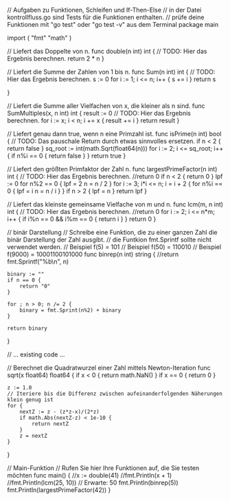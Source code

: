 // Aufgaben zu Funktionen, Schleifen und If-Then-Else
// in der Datei kontrollfluss.go sind Tests für die Funktionen enthalten.
// prüfe deine Funktionen mit "go test" oder "go test -v" aus dem Terminal
package main

import (
	"fmt"
	"math"
)

// Liefert das Doppelte von n.
func double(n int) int {
	// TODO: Hier das Ergebnis berechnen.
	return 2 * n
}

// Liefert die Summe der Zahlen von 1 bis n.
func Sum(n int) int {
	// TODO: Hier das Ergebnis berechnen.
	s := 0
	for i := 1; i <= n; i++ {
		s += i
	}
	return s

}

// Liefert die Summe aller Vielfachen von x, die kleiner als n sind.
func SumMultiples(x, n int) int {
	result := 0
	// TODO: Hier das Ergebnis berechnen.
	for i := x; i < n; i += x {
		result += i
	}
	return result
}

// Liefert genau dann true, wenn n eine Primzahl ist.
func isPrime(n int) bool {
	// TODO: Das pauschale Return durch etwas sinnvolles ersetzen.
	if n < 2 {
		return false
	}
	sq_root := int(math.Sqrt(float64(n)))
	for i := 2; i <= sq_root; i++ {
		if n%i == 0 {
			return false
		}
	}
	return true
}

// Liefert den größten Primfaktor der Zahl n.
func largestPrimeFactor(n int) int {
	// TODO: Hier das Ergebnis berechnen.
	//return 0
	if n < 2 {
		return 0
	}
	lpf := 0
	for n%2 == 0 {
		lpf = 2
		n = n / 2
	}
	for i := 3; i*i <= n; i = i + 2 {
		for n%i == 0 {
			lpf = i
			n = n / i
		}
	}
	if n > 2 {
		lpf = n
	}
	return lpf
}

// Liefert das kleinste gemeinsame Vielfache von m und n.
func lcm(m, n int) int {
	// TODO: Hier das Ergebnis berechnen.
	//return 0
	for i := 2; i <= n*m; i++ {
		if i%n == 0 && i%m == 0 {
			return i
		}
	}
	return 0
}

// binär Darstellung
// Schreibe eine Funktion, die zu einer ganzen Zahl die binär Darstellung der Zahl ausgibt.
// die Funtkion fmt.Sprintf sollte nicht verwendet werden.
// Beispiel f(5) = 101
// Beispiel f(50) = 110010
// Beispiel f(9000) = 10001100101000
func binrep(n int) string {
	//return fmt.Sprintf("%b\n", n)

	binary := ""
	if n == 0 {
		return "0"
	}

	for ; n > 0; n /= 2 {
		binary = fmt.Sprint(n%2) + binary
	}

	return binary

}

// ... existing code ...

// Berechnet die Quadratwurzel einer Zahl mittels Newton-Iteration
func sqrt(x float64) float64 {
	if x < 0 {
		return math.NaN()
	}
	if x == 0 {
		return 0
	}

	z := 1.0
	// Iteriere bis die Differenz zwischen aufeinanderfolgenden Näherungen klein genug ist
	for {
		nextZ := z - (z*z-x)/(2*z)
		if math.Abs(nextZ-z) < 1e-10 {
			return nextZ
		}
		z = nextZ
	}
}

// Main-Funktion
// Rufen Sie hier Ihre Funktionen auf, die Sie testen möchten
func main() {
	//x := double(41)
	//fmt.Println(x + 1)
	//fmt.Println(lcm(25, 10)) // Erwarte:   50
	fmt.Println(binrep(5))
	fmt.Println(largestPrimeFactor(42))
}
